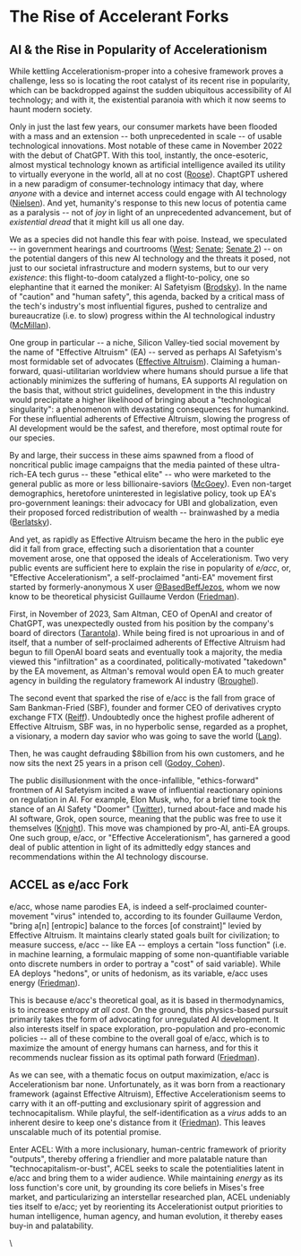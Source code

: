 # The Rise of Accelerant Forks

## AI & the Rise in Popularity of Accelerationism

While kettling Accelerationism-proper into a cohesive framework proves a challenge, less so is locating the root catalyst of its recent rise in popularity, which can be backdropped against the sudden ubiquitous accessibility of AI technology; and with it, the existential paranoia with which it now seems to haunt modern society.

Only in just the last few years, our consumer markets have been flooded with a mass and an extension -- both unprecedented in scale -- of usable technological innovations. Most notable of these came in November 2022 with the debut of ChatGPT. With this tool, instantly, the once-esoteric, almost mystical technology known as artificial intelligence availed its utility to virtually everyone in the world, all at no cost ([Roose](https://www.nytimes.com/2022/12/05/technology/chatgpt-ai-twitter.html)). ChaptGPT ushered in a new paradigm of consumer-technology intimacy that day, where _anyone_ with a device and internet access could engage with AI technology ([Nielsen](https://www.nngroup.com/articles/ai-paradigm/)). And yet, humanity's response to this new locus of potentia came as a paralysis -- not of _joy_ in light of an unprecedented advancement, but of _existential_ _dread_ that it might kill us all one day.&#x20;

We as a species did not handle this fear with poise. Instead, we speculated -- in government hearings and courtrooms ([West](https://www.brookings.edu/articles/senate-hearing-highlights-ai-harms-and-need-for-tougher-regulation/); [Senate](https://oversight.house.gov/release/hearing-wrap-up-federal-government-use-of-artificial-intelligence-poses-promise-peril/); [Senate 2](https://oversight.house.gov/release/mace-announces-second-hearing-on-white-house-executive-order-on-ai%EF%BF%BC%EF%BF%BC/)) -- on the potential dangers of this new AI technology and the threats it posed, not just to our societal infrastructure and modern systems, but to our very _existence_: this flight-to-doom catalyzed a flight-to-policy, one so elephantine that it earned the moniker: AI Safetyism ([Brodsky](https://www.lifewire.com/even-the-creator-of-chatgpt-finds-ai-scary-but-not-everyone-agrees-7113525)). In the name of "caution" and "human safety", this agenda, backed by a critical mass of the tech's industry's most influential figures, pushed to centralize and bureaucratize (i.e. to slow) progress within the AI technological industry ([McMillan](https://www.wsj.com/tech/ai/openai-blowup-effective-altruism-disaster-f46a55e8)).&#x20;

One group in particular -- a niche, Silicon Valley-tied social movement by the name of "Effective Altruism" (EA) -- served as perhaps AI Safetyism's most formidable set of advocates ([Effective Altruism](https://www.effectivealtruism.org/)). Claiming a human-forward, quasi-utilitarian worldview where humans should pursue a life that actionably minimizes the suffering of humans, EA supports AI regulation on the basis that, without strict guidelines, development in the this industry would precipitate a higher likelihood of bringing about a "technological singularity": a phenomenon with devastating consequences for humankind. For these influential adherents of Effective Altruism, slowing the progress of AI development would be the safest, and therefore, most optimal route for our species.&#x20;

By and large, their success in these aims spawned from a flood of noncritical public image campaigns that the media painted of these ultra-rich-EA tech gurus -- these "ethical elite" -- who were marketed to the general public as more or less billionaire-saviors ([McGoey](https://jacobin.com/2023/01/effective-altruism-longtermism-nick-bostrom-racism)). Even non-target demographics, heretofore uninterested in legislative policy, took up EA's pro-government leanings: their advocacy for UBI and globalization, even their proposed forced redistribution of wealth -- brainwashed by a media  ([Berlatsky](https://www.everythingishorrible.net/p/effective-altruism-is-neither-effective)).

And yet, as rapidly as Effective Altruism became the hero in the public eye did it fall from grace, effecting such a disorientation that a counter movement arose, one that opposed the ideals of Accelerationism. Two very public events are sufficient here to explain the rise in popularity of _e/acc_, or, "Effective Accelerationism", a self-proclaimed "anti-EA" movement first started by formerly-anonymous X user [@BasedBeffJezos](https://twitter.com/BasedBeffJezos), whom we now know to be theoretical physicist Guillaume Verdon ([Friedman](https://podcasts.apple.com/au/podcast/lex-fridman-podcast/id1434243584?i=1000640047523)).&#x20;

First, in November of 2023, Sam Altman, CEO of OpenAI and creator of ChatGPT, was unexpectedly ousted from his position by the company's board of directors ([Tarantola](https://www.engadget.com/openai-ceo-sam-altman-ousted-as-board-no-longer-has-confidence-in-his-leadership-204924006.html)). While being fired is not uproarious in and of itself, that a number of self-proclaimed adherents of Effective Altruism had begun to fill OpenAI board seats and eventually took a majority, the media viewed this  "infiltration" as a coordinated, politically-motivated "takedown" by the EA movement, as Altman's removal would open EA to much greater agency in building the regulatory framework AI industry ([Broughel](https://www.forbes.com/sites/jamesbroughel/2023/11/20/effective-altruism-contributed-to-the-fiasco-at-openai/)).

The second event that sparked the rise of e/acc is the fall from grace of Sam Bankman-Fried (SBF), founder and former CEO of derivatives crypto exchange FTX ([Reiff](https://www.investopedia.com/what-went-wrong-with-ftx-6828447)). Undoubtedly once the highest profile adherent of Effective Altruism, SBF was, in no hyperbolic sense, regarded as a prophet, a visionary, a modern day savior who was going to save the world ([Lang](https://www.reuters.com/technology/sam-bankman-frieds-sudden-turn-white-knight-washout-2022-11-12/)).

Then, he was caught defrauding $8billion from his own customers, and he now sits the next 25 years in a prison cell ([Godoy, Cohen](https://www.reuters.com/technology/sam-bankman-fried-be-sentenced-multi-billion-dollar-ftx-fraud-2024-03-28/)). &#x20;

The public disillusionment with the once-infallible, "ethics-forward" frontmen of AI Safetyism incited a wave of influential reactionary opinions on regulation in AI. For example, Elon Musk, who, for a brief time took the stance of an AI Safety "Doomer" ([Twitter](https://x.com/elonmusk/status/896166762361704450)), turned about-face and made his AI software, Grok, open source, meaning that the public was free to use it themselves ([Knight](https://www.reuters.com/technology/sam-bankman-fried-be-sentenced-multi-billion-dollar-ftx-fraud-2024-03-28/)). This move was championed by pro-AI, anti-EA groups. One such group, e/acc, or "Effective Accelerationism", has garnered a good deal of public attention in light of its admittedly edgy stances and recommendations within the AI technology discourse.&#x20;

## ACCEL as e/acc Fork&#x20;

e/acc, whose name parodies EA, is indeed a self-proclaimed counter-movement "virus" intended to, according to its founder Guillaume Verdon, "bring a\[n] \[entropic] balance to the forces \[of constraint]" levied by Effective Altruism. It maintains clearly stated goals built for civilization; to measure success, e/acc -- like EA -- employs a certain "loss function" (i.e. in machine learning, a formulaic mapping of some non-quantifiable variable onto discrete numbers in order to portray a "cost" of said variable). While EA deploys "hedons", or units of hedonism, as its variable, e/acc uses energy ([Friedman](https://podcasts.apple.com/au/podcast/lex-fridman-podcast/id1434243584?i=1000640047523)).&#x20;

This is because e/acc's theoretical goal, as it is based in thermodynamics, is to increase entropy _at all cost_. On the ground, this physics-based pursuit primarily takes the form of advocating for unregulated AI development. It also interests itself in space exploration, pro-population and pro-economic policies -- all of these combine to the overall goal of e/acc, which is to maximize the amount of energy humans can harness, and for this it recommends nuclear fission as its optimal path forward ([Friedman](https://podcasts.apple.com/au/podcast/lex-fridman-podcast/id1434243584?i=1000640047523)).&#x20;

As we can see, with a thematic focus on output maximization, e/acc is Accelerationism bar none. Unfortunately, as it was born from a reactionary framework (against Effective Altruism), Effective Accelerationism seems to carry with it an off-putting and exclusionary spirit of aggression and technocapitalism. While playful, the self-identification as a _virus_ adds to an inherent desire to keep one's distance from it ([Friedman](https://podcasts.apple.com/au/podcast/lex-fridman-podcast/id1434243584?i=1000640047523)).  This leaves unscalable much of its potential promise.&#x20;

Enter ACEL: With a more inclusionary, human-centric framework of priority "outputs", thereby offering a friendlier and more palatable nature than "technocapitalism-or-bust", ACEL seeks to scale the potentialities latent in e/acc and bring them to a wider audience. While maintaining _energy_ as its loss function's core unit, by grounding its core beliefs in Mises's free market, and particularizing an interstellar researched plan, ACEL undeniably ties itself to e/acc; yet by reorienting its Accelerationist  output priorities to human intelligence, human agency, and human evolution, it thereby eases buy-in and palatability.&#x20;

\
